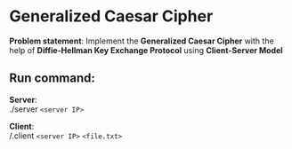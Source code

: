 # Generalized Caesar Cipher  
  
**Problem statement**: Implement the **Generalized Caesar Cipher** with the help of **Diffie-Hellman Key Exchange Protocol** using **Client-Server Model**  

## Run command:  
**Server**:    
./server `<server IP>`  
  
**Client**:    
/.client `<server IP>` `<file.txt>`  